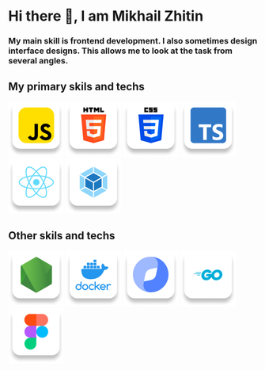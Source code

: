 # Hi there 👋, I am Mikhail Zhitin
### My main skill is frontend development. I also sometimes design interface designs. This allows me to look at the task from several angles.
## My primary skils and techs
![Javascript](./js.png)
![HTML](./html.png)
![CSS](./css.png)
![Typescript](./ts.png)
![React](./react.png)
![Webpack](./webpack.png)
## Other skils and techs
![Node js](./node.png)
![Docker](./docker.png)
![Yandex cloud](./yc.png)
![GoLang](./go.png)
![Figma](./figma.png)
<!--
**Barbate-guy/Barbate-guy** is a ✨ _special_ ✨ repository because its `README.md` (this file) appears on your GitHub profile.

Here are some ideas to get you started:

- 🔭 I’m currently working on ...
- 🌱 I’m currently learning ...
- 👯 I’m looking to collaborate on ...
- 🤔 I’m looking for help with ...
- 💬 Ask me about ...
- 📫 How to reach me: ...
- 😄 Pronouns: ...
- ⚡ Fun fact: ...
-->
